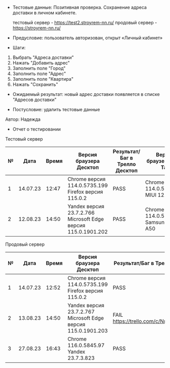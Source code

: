 * Тестовые данные: Позитивная проверка. Сохранение адреса доставки в личном кабинете.

	тестовый сервер - https://test2.stroyrem-nn.ru/   продовый сервер - https://stroyrem-nn.ru/

* Предусловие: пользователь авторизован, открыт «Личный кабинет» 

* Шаги:
1.	Выбрать "Адреса доставки"
2.  Нажать "Добавить адрес"
3.  Заполнить поле "Город"
4.	Заполнить поле "Адрес"
5.	Заполнить поле "Квартира"
6.  Нажать "Сохранить"

* Ожидаемый результат: новый адрес доставки появляется в списке "Адресов доставки"

* Постусловие: удалить тестовые данные

Автор: Надежда
	
* Отчет о тестировании
  
Тестовый сервер

| № | Дата | Время | Версия браузера Десктоп | Результат/Баг в Трелло Десктоп|  Версия браузера и ОС Тач |Результат/Баг в Трелло Тач| Дата релиза| QA  |
|---| --- | --- | --- | --- |  --- | --- | --- | --- |   
| 1 | 14.07.23 | 12:47 | Chrome версия 114.0.5735.199 Firefox версия 115.0.2 | PASS | Chrome версия 114.0.5735.196 MIUI 12.5.13 | SKIPPED https://trello.com/c/IDenAfwe | 16.06.23 | Надежда |
| 2 | 12.08.23 | 14:50 | Yandex версия 23.7.2.766  Microsoft Edge версия 115.0.1901.202 | PASS | Chrome версия 114.0.5735.196 Samsung Galaxy A50 | SKIPPED https://trello.com/c/IDenAfwe | 16.06.23 | Наталья К. |  

Продовый сервер

| №| Дата | Время | Версия браузера Десктоп | Результат/Баг в Трелло Десктоп|  Версия браузера и ОС Тач |Результат/Баг в Трелло Тач| Дата релиза| QA |
|---| --- | --- | --- | --- |  --- | --- | --- | --- |   
| 1 | 14.07.23 | 12:52 | Chrome версия 114.0.5735.199 Firefox версия 115.0.2 | PASS | Chrome версия 115.0.5790.171 MIUI 12.5.13 | SKIPPED https://trello.com/c/IDenAfwe | 16.06.23 | Надежда |
| 2 | 13.08.23 | 14:50 | Yandex версия 23.7.2.767  Microsoft Edge версия 115.0.1901.203 | FAIL https://trello.com/c/NmqHlb8Q/404 | Chrome версия 114.0.5735.196 Samsung Galaxy A50 | SKIPPED https://trello.com/c/IDenAfwe  FAIL https://trello.com/c/NmqHlb8Q/404 | 13.08.23 | Наталья К. |  
| 3 | 27.08.23 | 16:43 | Chrome 116.0.5845.97 Yandex 23.7.3.823 | PASS | Xiaomi Mi 9 Lite MIUI 12.5.2 | PASS | 27.08.23 | Сабина | 